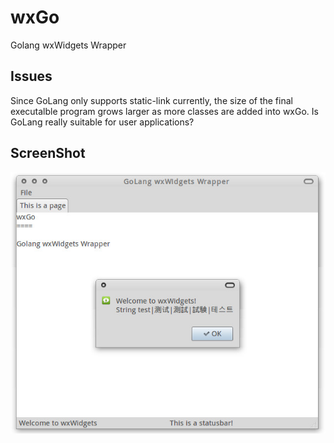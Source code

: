 wxGo
====

Golang wxWidgets Wrapper

Issues
----

Since GoLang only supports static-link currently, the size of the final executalble program grows larger as more classes are added into wxGo. Is GoLang really suitable for user applications?

ScreenShot
----

![screenshot](./example/screenshot.jpg)

